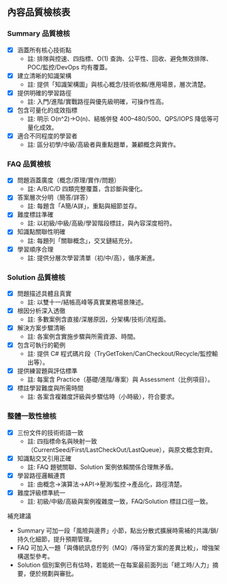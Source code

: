 ## 內容品質檢核表

### Summary 品質檢核
- [x] 涵蓋所有核心技術點
  - 註: 排隊與控速、四指標、O(1) 查詢、公平性、回收、避免無效排隊、POC/監控/DevOps 均有覆蓋。
- [x] 建立清晰的知識架構
  - 註: 提供「知識架構圖」與核心概念/技術依賴/應用場景，層次清楚。
- [x] 提供明確的學習路徑
  - 註: 入門/進階/實戰路徑與優先級明確，可操作性高。
- [x] 包含可量化的成效指標
  - 註: 明示 O(n^2)→O(n)、結帳併發 400–480/500、QPS/IOPS 降低等可量化成效。
- [x] 適合不同程度的學習者
  - 註: 區分初學/中級/高級者與重點題單，兼顧概念與實作。

### FAQ 品質檢核
- [x] 問題涵蓋廣度（概念/原理/實作/問題）
  - 註: A/B/C/D 四類完整覆蓋，含診斷與優化。
- [x] 答案層次分明（簡答/詳答）
  - 註: 每題含「A簡/A詳」，重點與細節並存。
- [x] 難度標註準確
  - 註: 以初級/中級/高級/學習階段標註，與內容深度相符。
- [x] 知識點關聯性明確
  - 註: 每題列「關聯概念」，交叉鏈結充分。
- [x] 學習順序合理
  - 註: 提供分層次學習清單（初/中/高），循序漸進。

### Solution 品質檢核
- [x] 問題描述具體且真實
  - 註: 以雙十一/結帳高峰等真實業務場景陳述。
- [x] 根因分析深入透徹
  - 註: 多數案例含直接/深層原因，分架構/技術/流程面。
- [x] 解決方案步驟清晰
  - 註: 各案例含實施步驟與所需資源、時間。
- [x] 包含可執行的範例
  - 註: 提供 C# 程式碼片段（TryGetToken/CanCheckout/Recycle/監控輸出等）。
- [x] 提供練習題與評估標準
  - 註: 每案含 Practice（基礎/進階/專案）與 Assessment（比例項目）。
- [x] 標註學習難度與所需時間
  - 註: 各案含複雜度評級與步驟估時（小時級），符合要求。

### 整體一致性檢核
- [x] 三份文件的技術術語一致
  - 註: 四指標命名與映射一致（CurrentSeed/First/LastCheckOut/LastQueue），與原文概念對齊。
- [x] 知識點交叉引用正確
  - 註: FAQ 題號關聯、Solution 案例依賴關係合理無矛盾。
- [x] 學習路徑邏輯連貫
  - 註: 由概念→演算法→API→壓測/監控→產品化，路徑清楚。
- [x] 難度評級標準統一
  - 註: 初級/中級/高級與案例複雜度一致，FAQ/Solution 標註口徑一致。

補充建議
- Summary 可加一段「風險與邊界」小節，點出分散式擴展時需補的共識/鎖/持久化細節，提升預期管理。
- FAQ 可加入一題「與傳統訊息佇列（MQ）/等待室方案的差異比較」，增強架構選型參考。
- Solution 個別案例已有估時，若能統一在每案最前面列出「總工時/人力」摘要，便於規劃與審批。